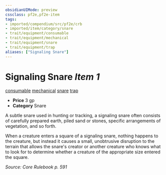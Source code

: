 ```yaml
---
obsidianUIMode: preview
cssclass: pf2e,pf2e-item
tags:
- imported/compendium/src/pf2e/crb
- imported/item/category/snare
- trait/equipment/consumable
- trait/equipment/mechanical
- trait/equipment/snare
- trait/equipment/trap
aliases: ["Signaling Snare"]
---
```

# Signaling Snare *Item 1*  
[consumable](consumable.md)  [mechanical](mechanical.md)  [snare](snare.md)  [trap](trap.md)  

- **Price** 3 gp
- **Category** Snare

A subtle snare used in hunting or tracking, a signaling snare often consists of carefully prepared earth, piled sand or stones, specific arrangements of vegetation, and so forth.

When a creature enters a square of a signaling snare, nothing happens to the creature, but instead it causes a small, unobtrusive disruption to the terrain that allows the snare's creator or another creature who knows what to look for to determine whether a creature of the appropriate size entered the square.

*Source: Core Rulebook p. 591*